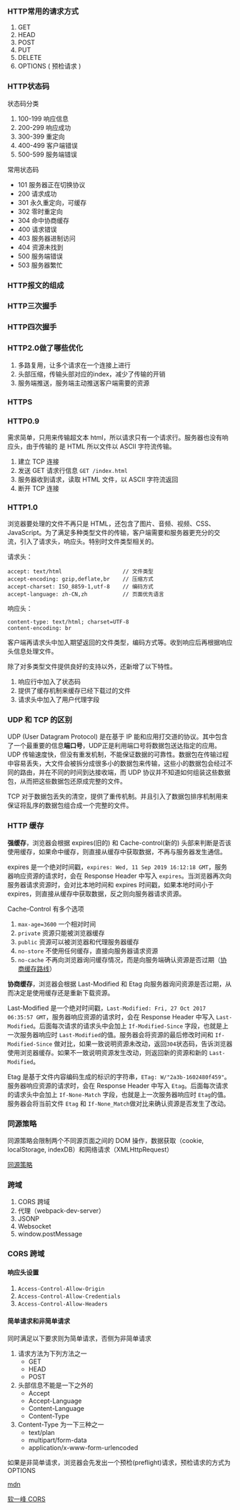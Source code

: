 ### HTTP常用的请求方式

1. GET
2. HEAD
3. POST
4. PUT
5. DELETE
6. OPTIONS ( 预检请求 )



### HTTP状态码

状态码分类

1. 100-199 响应信息
2. 200-299 响应成功
3. 300-399 重定向
4. 400-499 客户端错误
5. 500-599 服务端错误

常用状态码

- 101 服务器正在切换协议
- 200 请求成功
- 301 永久重定向，可缓存
- 302 零时重定向
- 304 命中协商缓存
- 400 请求错误
- 403 服务器进制访问
- 404 资源未找到
- 500 服务端错误
- 503 服务器繁忙



### HTTP报文的组成

### HTTP三次握手

### HTTP四次握手

### HTTP2.0做了哪些优化

1. 多路复用，让多个请求在一个连接上进行
2. 头部压缩，传输头部对应的index，减少了传输的开销
3. 服务端推送，服务端主动推送客户端需要的资源

### HTTPS

### HTTP0.9

需求简单，只用来传输超文本 html，所以请求只有一个请求行。服务器也没有响应头，由于传输的  是 HTML 所以文件以 ASCII 字符流传输。

1. 建立 TCP 连接
2. 发送 GET 请求行信息 `GET /index.html`
3. 服务器收到请求，读取 HTML 文件，以 ASCII 字符流返回
4. 断开 TCP 连接

### HTTP1.0

浏览器要处理的文件不再只是 HTML，还包含了图片、音频、视频、CSS、JavaScript。为了满足多种类型文件的传输，客户端需要和服务器更充分的交流，引入了请求头，响应头。特别时文件类型相关的。

请求头：

```
accept: text/html                   // 文件类型
accept-encoding: gzip,deflate,br    // 压缩方式
accept-charset: ISO_8859-1,utf-8    // 编码方式
accept-language: zh-CN,zh           // 页面优先语言
```

响应头：

```
content-type: text/html; charset=UTF-8
content-encoding: br
```

客户端再请求头中加入期望返回的文件类型，编码方式等。收到响应后再根据响应头信息处理文件。

除了对多类型文件提供良好的支持以外，还新增了以下特性。

1. 响应行中加入了状态码
2. 提供了缓存机制来缓存已经下载过的文件
3. 请求头中加入了用户代理字段

### UDP 和 TCP 的区别

UDP (User Datagram Protocol) 是在基于 IP 能和应用打交道的协议。其中包含了一个最重要的信息**端口号**，UDP正是利用端口号将数据包送达指定的应用。UDP 传输速度快，但没有重发机制，不能保证数据的可靠性。数据包在传输过程中容易丢失，大文件会被拆分成很多小的数据包来传输，这些小的数据包会经过不同的路由，并在不同的时间到达接收端，而 UDP 协议并不知道如何组装这些数据包，从而把这些数据包还原成完整的文件。

TCP 对于数据包丢失的清空，提供了重传机制。并且引入了数据包排序机制用来保证将乱序的数据包组合成一个完整的文件。

### HTTP 缓存

**强缓存**，浏览器会根据 expires(旧的) 和 Cache-control(新的) 头部来判断是否该使用缓存，如果命中缓存，则直接从缓存中获取数据，不再与服务器发生通信。

expires 是一个绝对时间戳，`expires: Wed, 11 Sep 2019 16:12:18 GMT`，服务器响应资源的请求时，会在 Response Header 中写入 `expires`。当浏览器再次向服务器请求资源时，会对比本地时间和 expires 时间戳，如果本地时间小于 expires，则直接从缓存中获取数据，反之则向服务器请求资源。



Cache-Control 有多个选项

1. `max-age=3600` 一个相对时间
2. `private` 资源只能被浏览器缓存
3. `public` 资源可以被浏览器和代理服务器缓存
4. `no-store` 不使用任何缓存，直接向服务器请求资源
5. `no-cache` 不再向浏览器询问缓存情况，而是向服务端确认资源是否过期（<u>协商缓存路线</u>）



**协商缓存**，浏览器会根据 Last-Modified 和 Etag 向服务器询问资源是否过期，从而决定是使用缓存还是重新下载资源。

Last-Modified 是一个绝对时间戳，`Last-Modified: Fri, 27 Oct 2017 06:35:57 GMT`，服务器响应资源的请求时，会在 Response Header 中写入 `Last-Modified`。后面每次请求的请求头中会加上 `If-Modified-Since` 字段，也就是上一次服务器响应时 `Last-Modified`的值。服务器会将资源的最后修改时间和 `If-Modified-Since` 做对比，如果一致说明资源未改动，返回`304`状态码，告诉浏览器使用浏览器缓存。如果不一致说明资源发生改动，则返回新的资源和新的 `Last-Modified`。

Etag 是基于文件内容编码生成的标识的字符串，`ETag: W/"2a3b-1602480f459"`。服务器响应资源的请求时，会在 Response Header 中写入 `Etag`。后面每次请求的请求头中会加上 `If-None-Match` 字段，也就是上一次服务器响应时 `Etag`的值。服务器会将当前文件 `Etag` 和 `If-None_Match`做对比来确认资源是否发生了改动。

### 同源策略

同源策略会限制两个不同源页面之间的 DOM 操作，数据获取（cookie, localStorage, indexDB）和网络请求（XMLHttpRequest）

[同源策略](https://developer.mozilla.org/zh-CN/docs/Web/Security/Same-origin_policy)

### 跨域

1. CORS 跨域
2. 代理（webpack-dev-server）
3. JSONP
4. Websocket
5. window.postMessage

### CORS 跨域

#### 响应头设置

1. `Access-Control-Allow-Origin`
2. `Access-Control-Allow-Credentials`
3. `Access-Control-Allow-Headers`

#### 简单请求和非简单请求

同时满足以下要求则为简单请求，否侧为非简单请求

1. 请求方法为下列方法之一
   - GET
   - HEAD
   - POST
2. 头部信息不能是一下之外的
   - Accept
   - Accept-Language
   - Content-Language
   - Content-Type
3. Content-Type 为一下三种之一
   - text/plan
   - multipart/form-data
   - application/x-www-form-urlencoded

如果是非简单请求，浏览器会先发出一个预检(preflight)请求，预检请求的方式为 OPTIONS

[mdn](https://developer.mozilla.org/zh-CN/docs/Web/HTTP/CORS)

[软一峰 CORS](http://www.ruanyifeng.com/blog/2016/04/cors.html)